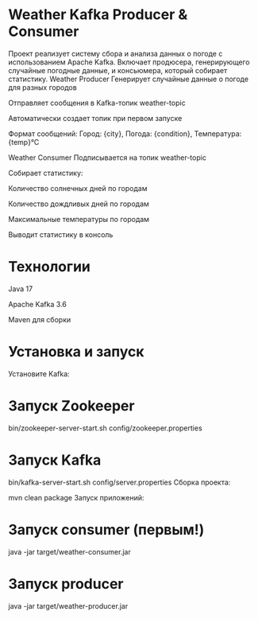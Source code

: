 # Weather Kafka Producer & Consumer

Проект реализует систему сбора и анализа данных о погоде с использованием Apache Kafka. Включает продюсера, генерирующего случайные погодные данные, и консьюмера, который собирает статистику.
Weather Producer
Генерирует случайные данные о погоде для разных городов

Отправляет сообщения в Kafka-топик weather-topic

Автоматически создает топик при первом запуске

Формат сообщений: Город: {city}, Погода: {condition}, Температура: {temp}°C

Weather Consumer
Подписывается на топик weather-topic

Собирает статистику:

Количество солнечных дней по городам

Количество дождливых дней по городам

Максимальные температуры по городам

Выводит статистику в консоль

# Технологии
Java 17

Apache Kafka 3.6

Maven для сборки

# Установка и запуск
Установите Kafka:

# Запуск Zookeeper
bin/zookeeper-server-start.sh config/zookeeper.properties

# Запуск Kafka
bin/kafka-server-start.sh config/server.properties
Сборка проекта:

mvn clean package
Запуск приложений:


# Запуск consumer (первым!)
java -jar target/weather-consumer.jar

# Запуск producer
java -jar target/weather-producer.jar
